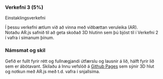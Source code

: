 ### Verkefni 3 (5%)

Einstaklingsverkefni 

Í þessu verkefni ætlum við að vinna með viðbættan veruleika (AR). <br>
Notaðu AR.js safnið til að geta skoðað 3D hlutinn sem þú bjóst til í Verkefni 2 í vafra í símanum þínum.

### Námsmat og skil
Gefið er fullt fyrir rétt og fullnægjandi útfærslu og lausnir á lið, hálft fyrir lið sem er ábótavant.
Skilaðu á Innu vefslóð á [Github Pages](https://pages.github.com/) sem sýnir 3D hlut og notkun með AR.js með t.d. vafra í snjallsíma.
